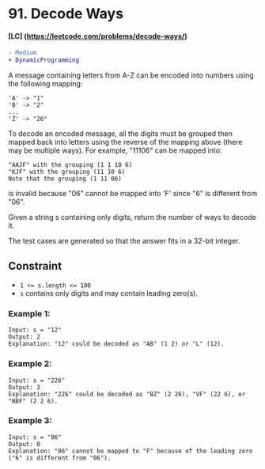 # 91. Decode Ways
#### [LC] (https://leetcode.com/problems/decode-ways/)
```diff 
- Medium
+ DynamicProgramming
```
A message containing letters from A-Z can be encoded into numbers using the following mapping:

```
'A' -> "1"
'B' -> "2"
...
'Z' -> "26"
```
To decode an encoded message, all the digits must be grouped then mapped back into letters using the reverse of the mapping above (there may be multiple ways). For example, "11106" can be mapped into:

```
"AAJF" with the grouping (1 1 10 6)
"KJF" with the grouping (11 10 6)
Note that the grouping (1 11 06) 
```
is invalid because "06" cannot be mapped into 'F' since "6" is different from "06".

Given a string s containing only digits, return the number of ways to decode it.

The test cases are generated so that the answer fits in a 32-bit integer.

## Constraint
- ```1 <= s.length <= 100```
- ```s``` contains only digits and may contain leading zero(s).

### Example 1:
```
Input: s = "12"
Output: 2
Explanation: "12" could be decoded as "AB" (1 2) or "L" (12).
```
### Example 2:
```
Input: s = "226"
Output: 3
Explanation: "226" could be decoded as "BZ" (2 26), "VF" (22 6), or "BBF" (2 2 6).
```
### Example 3:
```
Input: s = "06"
Output: 0
Explanation: "06" cannot be mapped to "F" because of the leading zero ("6" is different from "06").
```